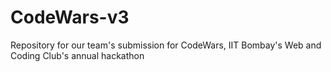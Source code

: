 # CodeWars-v3
Repository for our team's submission for CodeWars, IIT Bombay's Web and Coding Club's annual hackathon
